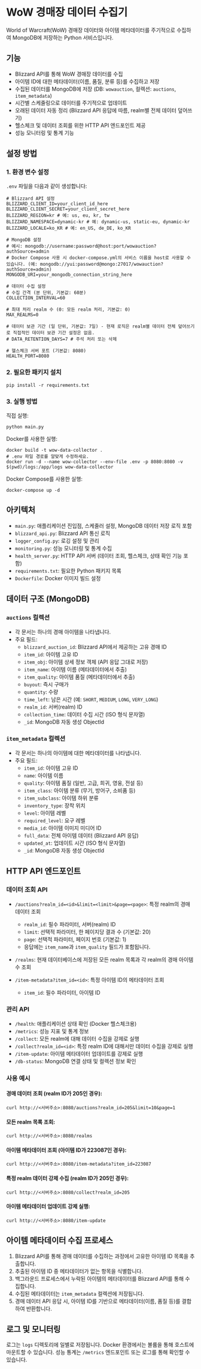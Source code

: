 # WoW 경매장 데이터 수집기

World of Warcraft(WoW) 경매장 데이터와 아이템 메타데이터를 주기적으로 수집하여 MongoDB에 저장하는 Python 서비스입니다.

## 기능

- Blizzard API를 통해 WoW 경매장 데이터를 수집
- 아이템 ID에 대한 메타데이터(이름, 품질, 분류 등)를 수집하고 저장
- 수집된 데이터를 MongoDB에 저장 (DB: `wowauction`, 컬렉션: `auctions`, `item_metadata`)
- 시간별 스케줄링으로 데이터를 주기적으로 업데이트
- 오래된 데이터 자동 정리 (Blizzard API 응답에 따름, realm별 전체 데이터 덮어쓰기)
- 헬스체크 및 데이터 조회를 위한 HTTP API 엔드포인트 제공
- 성능 모니터링 및 통계 기능

## 설정 방법

### 1. 환경 변수 설정

`.env` 파일을 다음과 같이 생성합니다:

```
# Blizzard API 설정
BLIZZARD_CLIENT_ID=your_client_id_here
BLIZZARD_CLIENT_SECRET=your_client_secret_here
BLIZZARD_REGION=kr # 예: us, eu, kr, tw
BLIZZARD_NAMESPACE=dynamic-kr # 예: dynamic-us, static-eu, dynamic-kr
BLIZZARD_LOCALE=ko_KR # 예: en_US, de_DE, ko_KR

# MongoDB 설정
# 예시: mongodb://username:password@host:port/wowauction?authSource=admin
# Docker Compose 사용 시 docker-compose.yml의 서비스 이름을 host로 사용할 수 있습니다. (예: mongodb://yui:password@mongo:27017/wowauction?authSource=admin)
MONGODB_URI=your_mongodb_connection_string_here 

# 데이터 수집 설정
# 수집 간격 (분 단위, 기본값: 60분)
COLLECTION_INTERVAL=60

# 최대 처리 realm 수 (0: 모든 realm 처리, 기본값: 0)
MAX_REALMS=0  

# 데이터 보관 기간 (일 단위, 기본값: 7일) - 현재 로직은 realm별 데이터 전체 덮어쓰기로 직접적인 데이터 보관 기간 설정은 없음.
# DATA_RETENTION_DAYS=7 # 주석 처리 또는 삭제

# 헬스체크 서버 포트 (기본값: 8080)
HEALTH_PORT=8080
```

### 2. 필요한 패키지 설치

```
pip install -r requirements.txt
```

### 3. 실행 방법

직접 실행:
```
python main.py
```

Docker를 사용한 실행:
```
docker build -t wow-data-collector .
# .env 파일 경로를 알맞게 수정하세요.
docker run -d --name wow-collector --env-file .env -p 8080:8080 -v $(pwd)/logs:/app/logs wow-data-collector 
```

Docker Compose를 사용한 실행:
```
docker-compose up -d
```

## 아키텍처

- `main.py`: 애플리케이션 진입점, 스케줄러 설정, MongoDB 데이터 저장 로직 포함
- `blizzard_api.py`: Blizzard API 통신 로직
- `logger_config.py`: 로깅 설정 및 관리
- `monitoring.py`: 성능 모니터링 및 통계 수집
- `health_server.py`: HTTP API 서버 (데이터 조회, 헬스체크, 상태 확인 기능 포함)
- `requirements.txt`: 필요한 Python 패키지 목록
- `Dockerfile`: Docker 이미지 빌드 설정

## 데이터 구조 (MongoDB)

### `auctions` 컬렉션

- 각 문서는 하나의 경매 아이템을 나타냅니다.
- 주요 필드: 
  - `blizzard_auction_id`: Blizzard API에서 제공하는 고유 경매 ID
  - `item_id`: 아이템 고유 ID
  - `item_obj`: 아이템 상세 정보 객체 (API 응답 그대로 저장)
  - `item_name`: 아이템 이름 (메타데이터에서 추출)
  - `item_quality`: 아이템 품질 (메타데이터에서 추출)
  - `buyout`: 즉시 구매가
  - `quantity`: 수량
  - `time_left`: 남은 시간 (예: `SHORT`, `MEDIUM`, `LONG`, `VERY_LONG`)
  - `realm_id`: 서버(realm) ID
  - `collection_time`: 데이터 수집 시간 (ISO 형식 문자열)
  - `_id`: MongoDB 자동 생성 ObjectId

### `item_metadata` 컬렉션

- 각 문서는 하나의 아이템에 대한 메타데이터를 나타냅니다.
- 주요 필드:
  - `item_id`: 아이템 고유 ID
  - `name`: 아이템 이름
  - `quality`: 아이템 품질 (일반, 고급, 희귀, 영웅, 전설 등)
  - `item_class`: 아이템 분류 (무기, 방어구, 소비품 등)
  - `item_subclass`: 아이템 하위 분류
  - `inventory_type`: 장착 위치
  - `level`: 아이템 레벨
  - `required_level`: 요구 레벨
  - `media_id`: 아이템 이미지 미디어 ID
  - `full_data`: 전체 아이템 데이터 (Blizzard API 응답)
  - `updated_at`: 업데이트 시간 (ISO 형식 문자열)
  - `_id`: MongoDB 자동 생성 ObjectId

## HTTP API 엔드포인트

### 데이터 조회 API

- `/auctions?realm_id=<id>&limit=<limit>&page=<page>`: 특정 realm의 경매 데이터 조회
  - `realm_id`: 필수 파라미터, 서버(realm) ID
  - `limit`: 선택적 파라미터, 한 페이지당 결과 수 (기본값: 20)
  - `page`: 선택적 파라미터, 페이지 번호 (기본값: 1)
  - 응답에는 `item_name`과 `item_quality` 필드가 포함됩니다.

- `/realms`: 현재 데이터베이스에 저장된 모든 realm 목록과 각 realm의 경매 아이템 수 조회

- `/item-metadata?item_id=<id>`: 특정 아이템 ID의 메타데이터 조회
  - `item_id`: 필수 파라미터, 아이템 ID

### 관리 API

- `/health`: 애플리케이션 상태 확인 (Docker 헬스체크용)
- `/metrics`: 성능 지표 및 통계 정보
- `/collect`: 모든 realm에 대해 데이터 수집을 강제로 실행
- `/collect?realm_id=<id>`: 특정 realm ID에 대해서만 데이터 수집을 강제로 실행
- `/item-update`: 아이템 메타데이터 업데이트를 강제로 실행
- `/db-status`: MongoDB 연결 상태 및 컬렉션 정보 확인

### 사용 예시

#### 경매 데이터 조회 (realm ID가 205인 경우):
```
curl http://<서버주소>:8080/auctions?realm_id=205&limit=10&page=1
```

#### 모든 realm 목록 조회:
```
curl http://<서버주소>:8080/realms
```

#### 아이템 메타데이터 조회 (아이템 ID가 223087인 경우):
```
curl http://<서버주소>:8080/item-metadata?item_id=223087
```

#### 특정 realm 데이터 강제 수집 (realm ID가 205인 경우):
```
curl http://<서버주소>:8080/collect?realm_id=205
```

#### 아이템 메타데이터 업데이트 강제 실행:
```
curl http://<서버주소>:8080/item-update
```

## 아이템 메타데이터 수집 프로세스

1. Blizzard API를 통해 경매 데이터를 수집하는 과정에서 고유한 아이템 ID 목록을 추출합니다.
2. 추출된 아이템 ID 중 메타데이터가 없는 항목을 식별합니다.
3. 백그라운드 프로세스에서 누락된 아이템의 메타데이터를 Blizzard API를 통해 수집합니다.
4. 수집된 메타데이터는 `item_metadata` 컬렉션에 저장됩니다.
5. 경매 데이터 API 응답 시, 아이템 ID를 기반으로 메타데이터(이름, 품질 등)를 결합하여 반환합니다.

## 로그 및 모니터링

로그는 `logs` 디렉토리에 일별로 저장됩니다. Docker 환경에서는 볼륨을 통해 호스트에 마운트할 수 있습니다. 
성능 통계는 `/metrics` 엔드포인트 또는 로그를 통해 확인할 수 있습니다. 